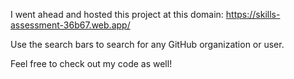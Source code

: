 I went ahead and hosted this project at this domain:
https://skills-assessment-36b67.web.app/

Use the search bars to search for any GitHub organization or user.

Feel free to check out my code as well!
